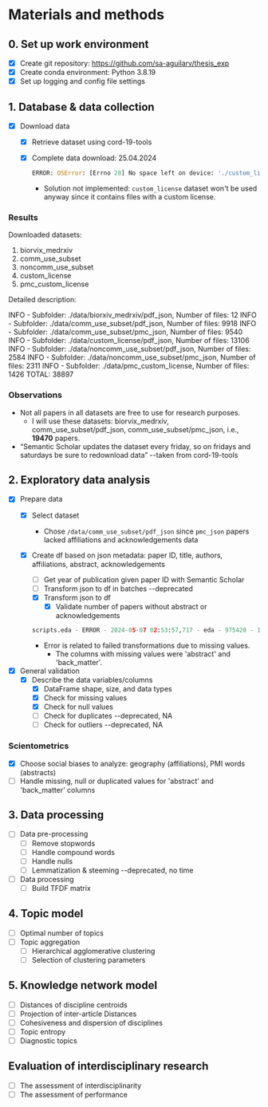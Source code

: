 # Materials and methods

## 0. Set up work environment

- [x] Create git repository: https://github.com/sa-aguilarv/thesis_exp
- [x] Create conda environment: Python 3.8.19
- [x] Set up logging and config file settings 

## 1. Database & data collection

- [x] Download data
  - [x] Retrieve dataset using cord-19-tools
  - [x] Complete data download: 25.04.2024

    ```Python
    ERROR: OSError: [Errno 28] No space left on device: './custom_license/pdf_json/231960ded0e944a8e87bd5ae4bff74153a1bd113.json' –deprecated
    ```

    - Solution not implemented: `custom_license` dataset won't be used anyway since it contains files with a custom license.

### Results

Downloaded datasets:

1. biorvix_medrxiv
2. comm_use_subset
3. noncomm_use_subset
4. custom_license
5. pmc_custom_license

Detailed description:

INFO - Subfolder: ./data/biorxiv_medrxiv/pdf_json, Number of files: 12
INFO - Subfolder: ./data/comm_use_subset/pdf_json, Number of files: 9918
INFO - Subfolder: ./data/comm_use_subset/pmc_json, Number of files: 9540
INFO - Subfolder: ./data/custom_license/pdf_json, Number of files: 13106
INFO - Subfolder: ./data/noncomm_use_subset/pdf_json, Number of files: 2584
INFO - Subfolder: ./data/noncomm_use_subset/pmc_json, Number of files: 2311
INFO - Subfolder: ./data/pmc_custom_license, Number of files: 1426
TOTAL: 38897

### Observations

- Not all papers in all datasets are free to use for research purposes.
  - I will use these datasets: biorvix_medrxiv, comm_use_subset/pdf_json, comm_use_subset/pmc_json, i.e., **19470** papers.
- “Semantic Scholar updates the dataset every friday, so on fridays and saturdays be sure to redownload data” --taken from cord-19-tools

## 2. Exploratory data analysis

- [x] Prepare data
  - [x] Select dataset
    - Chose `/data/comm_use_subset/pdf_json` since `pmc_json` papers lacked affiliations and acknowledgements data
  - [x] Create df based on json metadata: paper ID, title, authors, affiliations, abstract, acknowledgements
    - [ ] Get year of publication given paper ID with Semantic Scholar
    - [ ] Transform json to df in batches --deprecated
    - [x] Transform json to df
      - [x] Validate number of papers without abstract or acknowledgements

    ```Python
    scripts.eda - ERROR - 2024-05-07 02:53:57,717 - eda - 975420 - 140251992965504 - Error reading file ./data/comm_use_subset/pdf_json/e642816c09dd07b7bdf515088670a72ee8698bd8.json: list index out of range
    ```

    - Error is related to failed transformations due to missing values.
      - The columns with missing values were 'abstract' and 'back_matter'.

- [x] General validation
  - [x] Describe the data variables/columns
    - [x] DataFrame shape, size, and data types
    - [x] Check for missing values
    - [x] Check for null values
    - [ ] Check for duplicates --deprecated, NA
    - [ ] Check for outliers --deprecated, NA

### Scientometrics

- [x] Choose social biases to analyze: geography (affiliations), PMI words (abstracts)
- [ ] Handle missing, null or duplicated values for 'abstract' and 'back_matter' columns

## 3. Data processing

- [ ] Data pre-processing
  - [ ] Remove stopwords
  - [ ] Handle compound words
  - [ ] Handle nulls
  - [ ] Lemmatization & steeming --deprecated, no time
- [ ] Data processing
  - [ ] Build TFDF matrix

## 4. Topic model

- [ ] Optimal number of topics
- [ ] Topic aggregation
  - [ ] Hierarchical agglomerative clustering
  - [ ] Selection of clustering parameters

## 5. Knowledge network model

- [ ] Distances of discipline centroids
- [ ] Projection of inter-article Distances
- [ ] Cohesiveness and dispersion of disciplines
- [ ] Topic entropy
- [ ] Diagnostic topics

## Evaluation of interdisciplinary research

- [ ] The assessment of interdisciplinarity
- [ ] The assessment of performance
